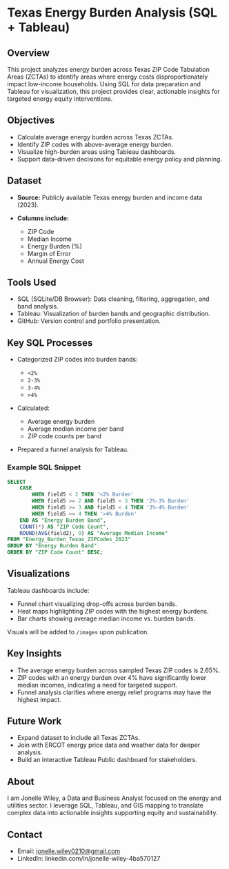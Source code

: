 # Texas Energy Burden Analysis (SQL + Tableau)

## Overview

This project analyzes energy burden across Texas ZIP Code Tabulation Areas (ZCTAs) to identify areas where energy costs disproportionately impact low-income households. Using SQL for data preparation and Tableau for visualization, this project provides clear, actionable insights for targeted energy equity interventions.

## Objectives

* Calculate average energy burden across Texas ZCTAs.
* Identify ZIP codes with above-average energy burden.
* Visualize high-burden areas using Tableau dashboards.
* Support data-driven decisions for equitable energy policy and planning.

## Dataset

* **Source:** Publicly available Texas energy burden and income data (2023).
* **Columns include:**

  * ZIP Code
  * Median Income
  * Energy Burden (%)
  * Margin of Error
  * Annual Energy Cost

## Tools Used

* SQL (SQLite/DB Browser): Data cleaning, filtering, aggregation, and band analysis.
* Tableau: Visualization of burden bands and geographic distribution.
* GitHub: Version control and portfolio presentation.

## Key SQL Processes

* Categorized ZIP codes into burden bands:

  * `<2%`
  * `2-3%`
  * `3-4%`
  * `>4%`
* Calculated:

  * Average energy burden
  * Average median income per band
  * ZIP code counts per band
* Prepared a funnel analysis for Tableau.

### Example SQL Snippet

```sql
SELECT
    CASE
        WHEN field5 < 2 THEN '<2% Burden'
        WHEN field5 >= 2 AND field5 < 3 THEN '2%-3% Burden'
        WHEN field5 >= 3 AND field5 < 4 THEN '3%-4% Burden'
        WHEN field5 >= 4 THEN '>4% Burden'
    END AS "Energy Burden Band",
    COUNT(*) AS "ZIP Code Count",
    ROUND(AVG(field2), 0) AS "Average Median Income"
FROM "Energy_Burden_Texas_ZIPCodes_2023"
GROUP BY "Energy Burden Band"
ORDER BY "ZIP Code Count" DESC;
```

## Visualizations

Tableau dashboards include:

* Funnel chart visualizing drop-offs across burden bands.
* Heat maps highlighting ZIP codes with the highest energy burdens.
* Bar charts showing average median income vs. burden bands.

Visuals will be added to `/images` upon publication.

## Key Insights

* The average energy burden across sampled Texas ZIP codes is 2.65%.
* ZIP codes with an energy burden over 4% have significantly lower median incomes, indicating a need for targeted support.
* Funnel analysis clarifies where energy relief programs may have the highest impact.

## Future Work

* Expand dataset to include all Texas ZCTAs.
* Join with ERCOT energy price data and weather data for deeper analysis.
* Build an interactive Tableau Public dashboard for stakeholders.

## About

I am Jonelle Wiley, a Data and Business Analyst focused on the energy and utilities sector. I leverage SQL, Tableau, and GIS mapping to translate complex data into actionable insights supporting equity and sustainability.

## Contact

* Email: [jonelle.wiley0210@gmail.com](mailto:jonelle.wiley0210@gmail.com)
* LinkedIn: linkedin.com/in/jonelle-wiley-4ba570127
